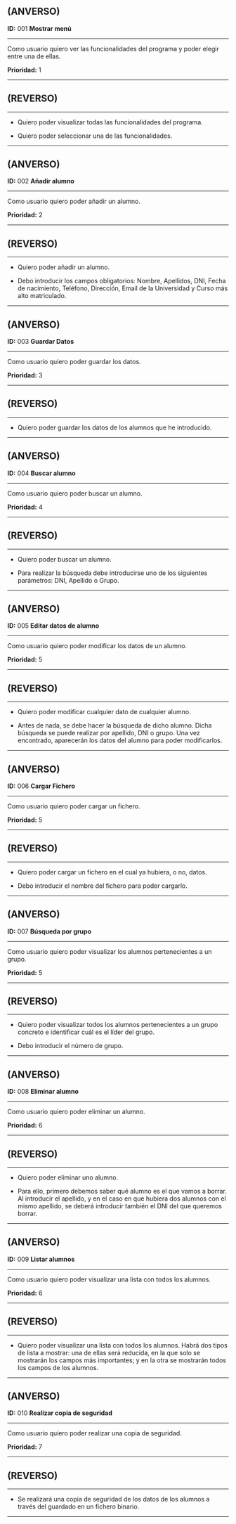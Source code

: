## (ANVERSO)

**ID:** 001 **Mostrar menú**

***

Como usuario quiero ver las funcionalidades del programa y poder elegir entre una de ellas.

**Prioridad:** 1

***

## (REVERSO)

***

* Quiero poder visualizar todas las funcionalidades del programa.

* Quiero poder seleccionar una de las funcionalidades.

***





## (ANVERSO)

**ID:** 002 **Añadir alumno**

***

Como usuario quiero poder añadir un alumno.

**Prioridad:** 2

***

## (REVERSO)

***

* Quiero poder añadir un alumno.

* Debo introducir los campos obligatorios: Nombre, Apellidos, DNI, Fecha de nacimiento, Teléfono, Dirección, Email de la Universidad y Curso más alto matriculado.

***





## (ANVERSO)

**ID:** 003 **Guardar Datos** 

***

Como usuario quiero poder guardar los datos. 

**Prioridad:** 3

***

## (REVERSO)

***

* Quiero poder guardar los datos de los alumnos que he introducido.

***





## (ANVERSO)

**ID:** 004 **Buscar alumno**

***

Como usuario quiero poder buscar un alumno. 

**Prioridad:** 4

***

## (REVERSO)

***

* Quiero poder buscar un alumno.

* Para realizar la búsqueda debe introducirse uno de los siguientes parámetros: DNI, Apellido o Grupo.

***





## (ANVERSO)

**ID:** 005 **Editar datos de alumno** 

***

Como usuario quiero poder modificar los datos de un alumno. 

**Prioridad:** 5

***

## (REVERSO)

***

* Quiero poder modificar cualquier dato de cualquier alumno. 

* Antes de nada, se debe hacer la búsqueda de dicho alumno. Dicha búsqueda se puede realizar por apellido, DNI o grupo. Una vez encontrado, aparecerán los datos del alumno para poder modificarlos.

***





## (ANVERSO)

**ID:** 006 **Cargar Fichero**

***

Como usuario quiero poder cargar un fichero.

**Prioridad:** 5

***

## (REVERSO)

***

* Quiero poder cargar un fichero en el cual ya hubiera, o no, datos.

* Debo introducir el nombre del fichero para poder cargarlo.

***





## (ANVERSO)

**ID:** 007 **Búsqueda por grupo** 

***

Como usuario quiero poder visualizar los alumnos pertenecientes a un grupo. 

**Prioridad:** 5

***

## (REVERSO)

***

* Quiero poder visualizar todos los alumnos pertenecientes a un grupo concreto e identificar cuál es el líder del grupo.

* Debo introducir el número de grupo.

***





## (ANVERSO)

**ID:** 008 **Eliminar alumno**

***

Como usuario quiero poder eliminar un alumno. 

**Prioridad:** 6

***

## (REVERSO)

***

* Quiero poder eliminar uno alumno.

* Para ello, primero debemos saber qué alumno es el que vamos a borrar. Al introducir el apellido, y en el caso en que hubiera dos alumnos con el mismo apellido, se deberá introducir también el DNI del que queremos borrar.

***





## (ANVERSO)

**ID:** 009 **Listar alumnos** 

***

Como usuario quiero poder visualizar una lista con todos los alumnos.

**Prioridad:** 6

***

## (REVERSO)

***

* Quiero poder visualizar una lista con todos los alumnos. Habrá dos tipos de lista a mostrar: una de ellas será reducida, en la que solo se mostrarán los campos más importantes; y en la otra se mostrarán todos los campos de los alumnos.

***





## (ANVERSO)

**ID:** 010 **Realizar copia de seguridad** 

***

Como usuario quiero poder realizar una copia de seguridad.

**Prioridad:** 7

***

## (REVERSO)

***

* Se realizará una copia de seguridad de los datos de los alumnos a través del guardado en un fichero binario.

***

